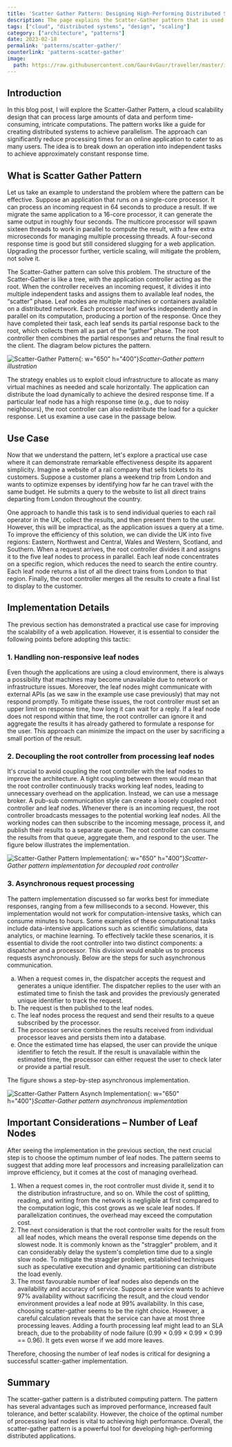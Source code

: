 ```yaml
---
title: 'Scatter Gather Pattern: Designing High-Performing Distributed Systems'
description: The page explains the Scatter-Gather pattern that is used to parallelize processing tasks in distributed systems. The article details the pattern, its implementation and the considerations of using it. 
tags: ["cloud", "distributed systems", "design", "scaling"]
category: ["architecture", "patterns"]
date: 2023-02-18
permalink: 'patterns/scatter-gather/'
counterlink: 'patterns-scatter-gather'
image:
  path: https://raw.githubusercontent.com/Gaur4vGaur/traveller/master/images/patterns/2023-02-18-scatter-gather-pattern/scatter-gather-cover-image.png
---
```


## Introduction
In this blog post, I will explore the Scatter-Gather Pattern, a cloud scalability design that can process large amounts of data and perform time-consuming, intricate computations. The pattern works like a guide for creating distributed systems to achieve parallelism. The approach can significantly reduce processing times for an online application to cater to as many users. The idea is to break down an operation into independent tasks to achieve approximately constant response time.     

## What is Scatter Gather Pattern
Let us take an example to understand the problem where the pattern can be effective. Suppose an application that runs on a single-core processor. It can process an incoming request in 64 seconds to produce a result. If we migrate the same application to a 16-core processor, it can generate the same output in roughly four seconds. The multicore processor will spawn sixteen threads to work in parallel to compute the result, with a few extra microseconds for managing multiple processing threads. A four-second response time is good but still considered slugging for a web application. Upgrading the processor further, verticle scaling, will mitigate the problem, not solve it. 

The Scatter-Gather pattern can solve this problem. The structure of the Scatter-Gather is like a tree, with the application controller acting as the root. When the controller receives an incoming request, it divides it into multiple independent tasks and assigns them to available leaf nodes, the “scatter” phase. Leaf nodes are multiple machines or containers available on a distributed network. Each processor leaf works independently and in parallel on its computation, producing a portion of the response. Once they have completed their task, each leaf sends its partial response back to the root, which collects them all as part of the “gather” phase. The root controller then combines the partial responses and returns the final result to the client. The diagram below pictures the pattern.


![Scatter-Gather Pattern](https://raw.githubusercontent.com/Gaur4vGaur/traveller/master/images/patterns/2023-02-18-scatter-gather-pattern/scatter-gather-introduction.png){: w="650" h="400"}*Scatter-Gather pattern illustration*

The strategy enables us to exploit cloud infrastructure to allocate as many virtual machines as needed and scale horizontally. The application can distribute the load dynamically to achieve the desired response time. If a particular leaf node has a high response time (e.g., due to noisy neighbours), the root controller can also redistribute the load for a quicker response. Let us examine a use case in the passage below.

## Use Case
Now that we understand the pattern, let's explore a practical use case where it can demonstrate remarkable effectiveness despite its apparent simplicity. Imagine a website of a rail company that sells tickets to its customers. Suppose a customer plans a weekend trip from London and wants to optimize expenses by identifying how far he can travel with the same budget. He submits a query to the website to list all direct trains departing from London throughout the country.

One approach to handle this task is to send individual queries to each rail operator in the UK, collect the results, and then present them to the user. However, this will be impractical, as the application issues a query at a time. To improve the efficiency of this solution, we can divide the UK into five regions: Eastern, Northwest and Central, Wales and Western, Scotland, and Southern. When a request arrives, the root controller divides it and assigns it to the five leaf nodes to process in parallel. Each leaf node concentrates on a specific region, which reduces the need to search the entire country. Each leaf node returns a list of all the direct trains from London to that region. Finally, the root controller merges all the results to create a final list to display to the customer.

## Implementation Details

The previous section has demonstrated a practical use case for improving the scalability of a web application. However, it is essential to consider the following points before adopting this tactic:

### 1. Handling non-responsive leaf nodes
Even though the applications are using a cloud environment, there is always a possibility that machines may become unavailable due to network or infrastructure issues. Moreover, the leaf nodes might communicate with external APIs (as we saw in the example use case previously) that may not respond promptly. To mitigate these issues, the root controller must set an upper limit on response time, how long it can wait for a reply. If a leaf node does not respond within that time, the root controller can ignore it and aggregate the results it has already gathered to formulate a response for the user. This approach can minimize the impact on the user by sacrificing a small portion of the result.

### 2. Decoupling the root controller from processing leaf nodes
It's crucial to avoid coupling the root controller with the leaf nodes to improve the architecture. A tight coupling between them would mean that the root controller continuously tracks working leaf nodes, leading to unnecessary overhead on the application. Instead, we can use a message broker. A pub-sub communication style can create a loosely coupled root controller and leaf nodes. Whenever there is an incoming request, the root controller broadcasts messages to the potential working leaf nodes. All the working nodes can then subscribe to the incoming message, process it, and publish their results to a separate queue. The root controller can consume the results from that queue, aggregate them, and respond to the user. The figure below illustrates the implementation.

![Scatter-Gather Pattern Implementation](https://raw.githubusercontent.com/Gaur4vGaur/traveller/master/images/patterns/2023-02-18-scatter-gather-pattern/scatter-gather-impl-decouple.png){: w="650" h="400"}*Scatter-Gather pattern implementation for decoupled root controller*

### 3. Asynchronous request processing
The pattern implementation discussed so far works best for immediate responses, ranging from a few milliseconds to a second. However, this implementation would not work for computation-intensive tasks, which can consume minutes to hours. Some examples of these computational tasks include data-intensive applications such as scientific simulations, data analytics, or machine learning. To effectively tackle these scenarios, it is essential to divide the root controller into two distinct components: a dispatcher and a processor. This division would enable us to process requests asynchronously. Below are the steps for such asynchronous communication.
<ol type="a">
<li> When a request comes in, the dispatcher accepts the request and generates a unique identifier. The dispatcher replies to the user with an estimated time to finish the task and provides the previously generated unique identifier to track the request.</li>
<li> The request is then published to the leaf nodes.</li>
<li> The leaf nodes process the request and send their results to a queue subscribed by the processor.</li>
<li> The processor service combines the results received from individual processor leaves and persists them into a database.</li>
<li> Once the estimated time has elapsed, the user can provide the unique identifier to fetch the result. If the result is unavailable within the estimated time, the processor can either request the user to check later or provide a partial result. </li>
</ol> 
The figure shows a step-by-step asynchronous implementation. 

![Scatter-Gather Pattern Asynch Implementation](https://raw.githubusercontent.com/Gaur4vGaur/traveller/master/images/patterns/2023-02-18-scatter-gather-pattern/scatter-gather-impl-asynch.png){: w="650" h="400"}*Scatter-Gather pattern asynchronous implementation*

## Important Considerations – Number of Leaf Nodes
After seeing the implementation in the previous section, the next crucial step is to choose the optimum number of leaf nodes. The pattern seems to suggest that adding more leaf processors and increasing parallelization can improve efficiency, but it comes at the cost of managing overhead. 
1. When a request comes in, the root controller must divide it, send it to the distribution infrastructure, and so on. While the cost of splitting, reading, and writing from the network is negligible at first compared to the computation logic, this cost grows as we scale leaf nodes. If parallelization continues, the overhead may exceed the computation cost.
2. The next consideration is that the root controller waits for the result from all leaf nodes, which means the overall response time depends on the slowest node. It is commonly known as the "straggler" problem, and it can considerably delay the system's completion time due to a single slow node. To mitigate the straggler problem, established techniques such as speculative execution and dynamic partitioning can distribute the load evenly.
3. The most favourable number of leaf nodes also depends on the availability and accuracy of service. Suppose a service wants to achieve 97% availability without sacrificing the result, and the cloud vendor environment provides a leaf node at 99% availability. In this case, choosing scatter-gather seems to be the right choice. However, a careful calculation reveals that the service can have at most three processing leaves. Adding a fourth processing leaf might lead to an SLA breach, due to the probability of node failure (0.99 × 0.99 × 0.99 × 0.99 == 0.96). It gets even worse if we add more leaves.

Therefore, choosing the number of leaf nodes is critical for designing a successful scatter-gather implementation.

## Summary
The scatter-gather pattern is a distributed computing pattern. The pattern has several advantages such as improved performance, increased fault tolerance, and better scalability. However, the choice of the optimal number of processing leaf nodes is vital to achieving high performance. Overall, the scatter-gather pattern is a powerful tool for developing high-performing distributed applications.
